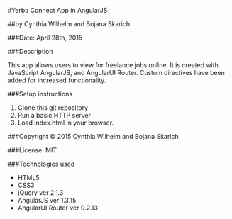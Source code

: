 #Yerba Connect App in AngularJS

##by Cynthia Wilhelm and Bojana Skarich

###Date: April 28th, 2015

###Description

This app allows users to view for freelance jobs online. It is created with JavaScript AngularJS, and AngularUI Router. Custom directives have been added for increased functionality.

###Setup instructions

1. Clone this git repository
2. Run a basic HTTP server
3. Load index.html in your browser.

###Copyright © 2015 Cynthia Wilhelm and Bojana Skarich

###License: MIT

###Technologies used

* HTML5
* CSS3
* jQuery ver 2.1.3
* AngularJS ver 1.3.15
* AngularUI Router ver 0.2.13
